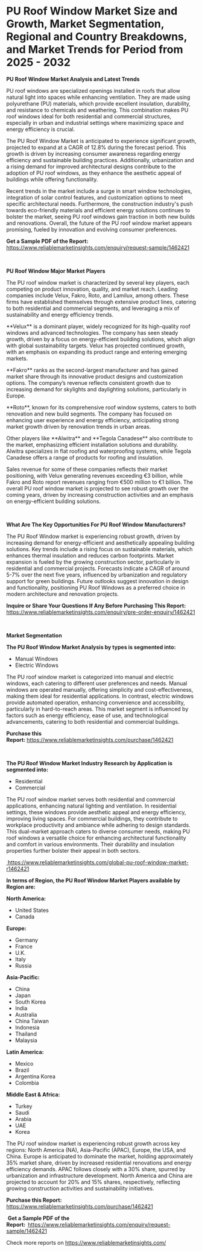 <p><h1>PU Roof Window Market Size and Growth, Market Segmentation, Regional and Country Breakdowns, and Market Trends for Period from 2025 -  2032</h1></p><p><strong>PU Roof Window Market Analysis and Latest Trends</strong></p>
<p><p>PU roof windows are specialized openings installed in roofs that allow natural light into spaces while enhancing ventilation. They are made using polyurethane (PU) materials, which provide excellent insulation, durability, and resistance to chemicals and weathering. This combination makes PU roof windows ideal for both residential and commercial structures, especially in urban and industrial settings where maximizing space and energy efficiency is crucial.</p><p>The PU Roof Window Market is anticipated to experience significant growth, projected to expand at a CAGR of 12.8% during the forecast period. This growth is driven by increasing consumer awareness regarding energy efficiency and sustainable building practices. Additionally, urbanization and a rising demand for improved architectural designs contribute to the adoption of PU roof windows, as they enhance the aesthetic appeal of buildings while offering functionality. </p><p>Recent trends in the market include a surge in smart window technologies, integration of solar control features, and customization options to meet specific architectural needs. Furthermore, the construction industry's push towards eco-friendly materials and efficient energy solutions continues to bolster the market, seeing PU roof windows gain traction in both new builds and renovations. Overall, the future of the PU roof window market appears promising, fueled by innovation and evolving consumer preferences.</p></p>
<p><strong>Get a Sample PDF of the Report:&nbsp;</strong> <a href="https://www.reliablemarketinsights.com/enquiry/request-sample/1462421?utm_campaign=2535&utm_medium=2&utm_source=Github&utm_content=ia&utm_term=03042025&utm_id=pu-roof-window">https://www.reliablemarketinsights.com/enquiry/request-sample/1462421</a></p>
<p>&nbsp;</p>
<p><strong>PU Roof Window Major Market Players</strong></p>
<p><p>The PU roof window market is characterized by several key players, each competing on product innovation, quality, and market reach. Leading companies include Velux, Fakro, Roto, and Lamilux, among others. These firms have established themselves through extensive product lines, catering to both residential and commercial segments, and leveraging a mix of sustainability and energy efficiency trends.</p><p>**Velux** is a dominant player, widely recognized for its high-quality roof windows and advanced technologies. The company has seen steady growth, driven by a focus on energy-efficient building solutions, which align with global sustainability targets. Velux has projected continued growth, with an emphasis on expanding its product range and entering emerging markets.</p><p>**Fakro** ranks as the second-largest manufacturer and has gained market share through its innovative product designs and customization options. The company’s revenue reflects consistent growth due to increasing demand for skylights and daylighting solutions, particularly in Europe.</p><p>**Roto**, known for its comprehensive roof window systems, caters to both renovation and new build segments. The company has focused on enhancing user experience and energy efficiency, anticipating strong market growth driven by renovation trends in urban areas.</p><p>Other players like **Alwitra** and **Tegola Canadese** also contribute to the market, emphasizing efficient installation solutions and durability. Alwitra specializes in flat roofing and waterproofing systems, while Tegola Canadese offers a range of products for roofing and insulation.</p><p>Sales revenue for some of these companies reflects their market positioning, with Velux generating revenues exceeding €3 billion, while Fakro and Roto report revenues ranging from €500 million to €1 billion. The overall PU roof window market is projected to see robust growth over the coming years, driven by increasing construction activities and an emphasis on energy-efficient building solutions.</p></p>
<p>&nbsp;</p>
<p><strong>What Are The Key Opportunities For PU Roof Window Manufacturers?</strong></p>
<p><p>The PU Roof Window market is experiencing robust growth, driven by increasing demand for energy-efficient and aesthetically appealing building solutions. Key trends include a rising focus on sustainable materials, which enhances thermal insulation and reduces carbon footprints. Market expansion is fueled by the growing construction sector, particularly in residential and commercial projects. Forecasts indicate a CAGR of around 5-7% over the next five years, influenced by urbanization and regulatory support for green buildings. Future outlooks suggest innovation in design and functionality, positioning PU Roof Windows as a preferred choice in modern architecture and renovation projects.</p></p>
<p><strong>Inquire or Share Your Questions If Any Before Purchasing This Report:</strong> <a href="https://www.reliablemarketinsights.com/enquiry/pre-order-enquiry/1462421?utm_campaign=2535&utm_medium=2&utm_source=Github&utm_content=ia&utm_term=03042025&utm_id=pu-roof-window">https://www.reliablemarketinsights.com/enquiry/pre-order-enquiry/1462421</a></p>
<p>&nbsp;</p>
<p><strong>Market Segmentation</strong></p>
<p><strong>The PU Roof Window Market Analysis by types is segmented into:</strong></p>
<p><ul><li>Manual Windows</li><li>Electric Windows</li></ul></p>
<p><p>The PU roof window market is categorized into manual and electric windows, each catering to different user preferences and needs. Manual windows are operated manually, offering simplicity and cost-effectiveness, making them ideal for residential applications. In contrast, electric windows provide automated operation, enhancing convenience and accessibility, particularly in hard-to-reach areas. This market segment is influenced by factors such as energy efficiency, ease of use, and technological advancements, catering to both residential and commercial buildings.</p></p>
<p><strong>Purchase this Report:&nbsp;</strong><a href="https://www.reliablemarketinsights.com/purchase/1462421?utm_campaign=2535&utm_medium=2&utm_source=Github&utm_content=ia&utm_term=03042025&utm_id=pu-roof-window">https://www.reliablemarketinsights.com/purchase/1462421</a></p>
<p>&nbsp;</p>
<p><strong>The PU Roof Window Market Industry Research by Application is segmented into:</strong></p>
<p><ul><li>Residential</li><li>Commercial</li></ul></p>
<p><p>The PU roof window market serves both residential and commercial applications, enhancing natural lighting and ventilation. In residential settings, these windows provide aesthetic appeal and energy efficiency, improving living spaces. For commercial buildings, they contribute to workplace productivity and ambiance while adhering to design standards. This dual-market approach caters to diverse consumer needs, making PU roof windows a versatile choice for enhancing architectural functionality and comfort in various environments. Their durability and insulation properties further bolster their appeal in both sectors.</p></p>
<p><a href="https://www.reliablemarketinsights.com/global-pu-roof-window-market-r1462421?utm_campaign=2535&utm_medium=2&utm_source=Github&utm_content=ia&utm_term=03042025&utm_id=pu-roof-window">&nbsp;https://www.reliablemarketinsights.com/global-pu-roof-window-market-r1462421</a></p>
<p><strong>In terms of Region, the PU Roof Window Market Players available by Region are:</strong></p>
<p>
    <p> <strong> North America: </strong>
        <ul>
            <li>United States</li>
            <li>Canada</li>
        </ul>
        </p> 
    <p> <strong> Europe: </strong>
        <ul>
            <li>Germany</li>
            <li>France</li>
            <li>U.K.</li>
            <li>Italy</li>
            <li>Russia</li>
        </ul>
        </p> 
    <p> <strong> Asia-Pacific: </strong>
        <ul>
            <li>China</li>
            <li>Japan</li>
            <li>South Korea</li>
            <li>India</li>
            <li>Australia</li>
            <li>China Taiwan</li>
            <li>Indonesia</li>
            <li>Thailand</li>
            <li>Malaysia</li>
        </ul>
        </p> 
    <p> <strong> Latin America: </strong>
        <ul>
            <li>Mexico</li>
            <li>Brazil</li>
            <li>Argentina Korea</li>
            <li>Colombia</li>
        </ul>
        </p> 
    <p> <strong> Middle East & Africa: </strong>
        <ul>
            <li>Turkey</li>
            <li>Saudi</li>
            <li>Arabia</li>
            <li>UAE</li>
            <li>Korea</li>
        </ul>
    </p>
    </p>
<p><p>The PU roof window market is experiencing robust growth across key regions: North America (NA), Asia-Pacific (APAC), Europe, the USA, and China. Europe is anticipated to dominate the market, holding approximately 35% market share, driven by increased residential renovations and energy efficiency demands. APAC follows closely with a 30% share, spurred by urbanization and infrastructure development. North America and China are projected to account for 20% and 15% shares, respectively, reflecting growing construction activities and sustainability initiatives.</p></p>
<p><strong>Purchase this Report: </strong><a href="https://www.reliablemarketinsights.com/purchase/1462421?utm_campaign=2535&utm_medium=2&utm_source=Github&utm_content=ia&utm_term=03042025&utm_id=pu-roof-window">https://www.reliablemarketinsights.com/purchase/1462421</a></p>
<p>&nbsp;<strong>Get a Sample PDF of the Report:&nbsp;&nbsp;</strong><a href="https://www.reliablemarketinsights.com/enquiry/request-sample/1462421?utm_campaign=2535&utm_medium=2&utm_source=Github&utm_content=ia&utm_term=03042025&utm_id=pu-roof-window">https://www.reliablemarketinsights.com/enquiry/request-sample/1462421</a></p>
<p><strong></strong></p>
<p>Check more reports on <a href="https://www.reliablemarketinsights.com/?utm_campaign=2535&utm_medium=2&utm_source=Github&utm_content=ia&utm_term=03042025&utm_id=pu-roof-window">https://www.reliablemarketinsights.com/</a></p>